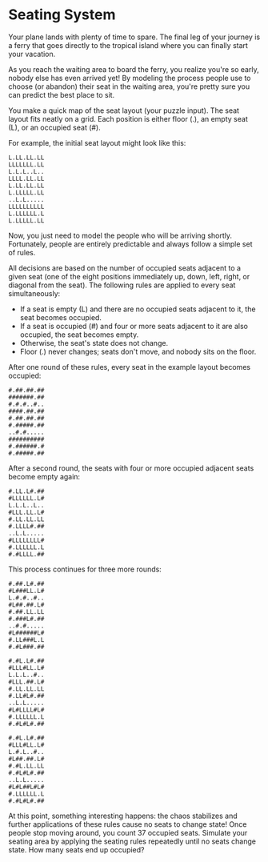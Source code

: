 # Seating System

Your plane lands with plenty of time to spare. The final leg of your journey is a ferry that goes
directly to the tropical island where you can finally start your vacation.

As you reach the waiting area to board the ferry, you realize you're so early, nobody else has even arrived yet!
By modeling the process people use to choose (or abandon) their seat in the waiting area,
you're pretty sure you can predict the best place to sit.

You make a quick map of the seat layout (your puzzle input).
The seat layout fits neatly on a grid. Each position is either floor (.), an empty seat (L), or an occupied seat (#).

For example, the initial seat layout might look like this:

```
L.LL.LL.LL
LLLLLLL.LL
L.L.L..L..
LLLL.LL.LL
L.LL.LL.LL
L.LLLLL.LL
..L.L.....
LLLLLLLLLL
L.LLLLLL.L
L.LLLLL.LL
```

Now, you just need to model the people who will be arriving shortly.
Fortunately, people are entirely predictable and always follow a simple set of rules.

All decisions are based on the number of occupied seats adjacent to a given seat
(one of the eight positions immediately up, down, left, right, or diagonal from the seat).
The following rules are applied to every seat simultaneously:

* If a seat is empty (L) and there are no occupied seats adjacent to it, the seat becomes occupied.
* If a seat is occupied (#) and four or more seats adjacent to it are also occupied, the seat becomes empty.
* Otherwise, the seat's state does not change.
* Floor (.) never changes; seats don't move, and nobody sits on the floor.

After one round of these rules, every seat in the example layout becomes occupied:

```
#.##.##.##
#######.##
#.#.#..#..
####.##.##
#.##.##.##
#.#####.##
..#.#.....
##########
#.######.#
#.#####.##
```

After a second round, the seats with four or more occupied adjacent seats become empty again:

```
#.LL.L#.##
#LLLLLL.L#
L.L.L..L..
#LLL.LL.L#
#.LL.LL.LL
#.LLLL#.##
..L.L.....
#LLLLLLLL#
#.LLLLLL.L
#.#LLLL.##
```

This process continues for three more rounds:

```
#.##.L#.##
#L###LL.L#
L.#.#..#..
#L##.##.L#
#.##.LL.LL
#.###L#.##
..#.#.....
#L######L#
#.LL###L.L
#.#L###.##

#.#L.L#.##
#LLL#LL.L#
L.L.L..#..
#LLL.##.L#
#.LL.LL.LL
#.LL#L#.##
..L.L.....
#L#LLLL#L#
#.LLLLLL.L
#.#L#L#.##

#.#L.L#.##
#LLL#LL.L#
L.#.L..#..
#L##.##.L#
#.#L.LL.LL
#.#L#L#.##
..L.L.....
#L#L##L#L#
#.LLLLLL.L
#.#L#L#.##
```

At this point, something interesting happens: the chaos stabilizes and further applications of these rules cause
no seats to change state! Once people stop moving around, you count 37 occupied seats.
Simulate your seating area by applying the seating rules repeatedly until no seats change state.
How many seats end up occupied?
